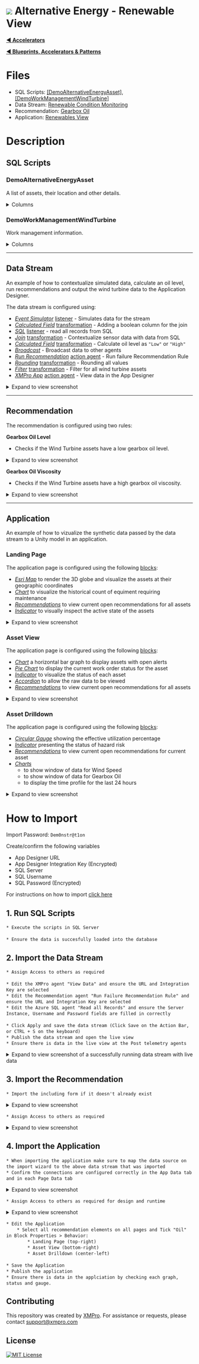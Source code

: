 # <img alternative="XMPro Logo X" width="30px" src="https://xmks.s3.amazonaws.com/2020/X-Blue.png#gh-light-mode-only"> Alternative Energy - Renewable View 

[**◄ Accelerators**](https://github.com/XMPro/Blueprints-Accelerators-Patterns/tree/master/Accelerators)

[**◄ Blueprints, Accelerators & Patterns**](https://github.com/XMPro/Blueprints-Accelerators-Patterns)

# Files

* SQL Scripts: <a href="https://github.com/XMPro/Blueprints-Accelerators-Patterns/blob/master/Accelerators/Alternative%20Energy%20-%20Renewable%20View/SQL%20Scripts/%5BDemoAlternativeEnergyAsset%5D.sql" target="_blank">[DemoAlternativeEnergyAsset]</a>, <a href="https://github.com/XMPro/Blueprints-Accelerators-Patterns/blob/master/Accelerators/Alternative%20Energy%20-%20Renewable%20View/SQL%20Scripts/%5BDemoWorkManagementWindTurbine%5D.sql" target="_blank">[DemoWorkManagementWindTurbine]</a>
* Data Stream: <a href="https://github.com/XMPro/Blueprints-Accelerators-Patterns/blob/master/Accelerators/Alternative%20Energy%20-%20Renewable%20View/Data%20Stream/Renewable%20Condition%20Monitoring.xuc" target="_blank">Renewable Condition Monitoring</a>
* Recommendation: <a href="https://github.com/XMPro/Blueprints-Accelerators-Patterns/blob/master/Accelerators/Alternative%20Energy%20-%20Renewable%20View/Recommendation/Gearbox%20Oil.xr" target="_blank">Gearbox Oil</a>
* Application: <a href="https://github.com/XMPro/Blueprints-Accelerators-Patterns/blob/master/Accelerators/Alternative%20Energy%20-%20Renewable%20View/Application/Renewables%20View.xapp" target="_blank">Renewables View</a>


# Description



## SQL Scripts


### DemoAlternativeEnergyAsset

A list of assets, their location and other details.

<details>
<summary>Columns</summary>

```
[ID]
,[AssetNo]
,[AssetType]
,[Latitude]
,[Longitude]
,[Active]
,[Criticality]
,[RiskScore]
,[Location]
,[AlertColor]
```
</details>


### DemoWorkManagementWindTurbine

Work management information.

<details>
<summary>Columns</summary>

```
[ID]
,[AssetNo]
,[WRNo]
,[WONo]
,[Title]
,[WOStatus]
,[Date]
```
</details>


<!-- blank line -->
----
<!-- blank line -->


## Data Stream

An example of how to contextualize simulated data, calculate an oil level, run recommendations and output the wind turbine data to the Application Designer.

The data stream is configured using: 

* <a href="https://xmpro.gitbook.io/event-simulator/" target="_blank"><i>Event Simulator</i></a> <a href="https://documentation.xmpro.com/concepts/agent#listeners" target="_blank">listener</a> - Simulates data for the stream
* <a href="https://xmpro.gitbook.io/calculated-field/" target="_blank"><i>Calculated Field</i></a> <a href="https://documentation.xmpro.com/concepts/agent#transformations" target="_blank">transformation</a> - Adding a boolean column for the join
* <a href="https://xmpro.gitbook.io/azure-sql/" target="_blank"><i>SQL</i></a> <a href="https://documentation.xmpro.com/concepts/agent#listeners" target="_blank">listener</a> - read all records from SQL
* <a href="https://xmpro.gitbook.io/join/" target="_blank"><i>Join</i></a> <a href="https://documentation.xmpro.com/concepts/agent#transformations" target="_blank">transformation</a> - Contextualize sensor data with data from SQL
* <a href="https://xmpro.gitbook.io/calculated-field/" target="_blank"><i>Calculated Field</i></a> <a href="https://documentation.xmpro.com/concepts/agent#transformations" target="_blank">transformation</a> - Calculate oil level as `"Low"` or `"High"`
* <a href="https://xmpro.gitbook.io/broadcast/" target="_blank"><i>Broadcast</i></a> - Broadcast data to other agents
* <a href="https://xmpro.gitbook.io/run-recommendation/" target="_blank"><i>Run Recommendation</i></a> <a href="https://documentation.xmpro.com/concepts/agent#action-agents" target="_blank">action agent</a> - Run failure Recommendation Rule
* <a href="https://xmpro.gitbook.io/rounding/" target="_blank"><i>Rounding</i></a> <a href="https://documentation.xmpro.com/concepts/agent#transformations" target="_blank">transformation</a> - Rounding all values
* <a href="https://xmpro.gitbook.io/filter/" target="_blank"><i>Filter</i></a> <a href="https://documentation.xmpro.com/concepts/agent#transformations" target="_blank">transformation</a> - Filter for all wind turbine assets
* <a href="https://xmpro.gitbook.io/xmpro-app/" target="_blank"><i>XMPro App</i></a> <a href="https://documentation.xmpro.com/concepts/agent#action-agents" target="_blank">action agent</a> - View data in the App Designer

<details>
  <summary markdown="span">Expand to view screenshot</summary>

![Configured Data Stream](Images/DataStream.png)
</details>

<!-- blank line -->
----
<!-- blank line -->


## Recommendation

The recommendation is configured using two rules: 

**Gearbox Oil Level**
+ Checks if the Wind Turbine assets have a low gearbox oil level.

<details>
<summary markdown="span">Expand to view screenshot</summary>

![Reccommendation_01](Images/Recommendation_01.png)
</details>

**Gearbox Oil Viscosity**
+ Checks if the Wind Turbine assets have a high gearbox oil viscosity.


<details>
<summary markdown="span">Expand to view screenshot</summary>

![Reccommendation_01](Images/Recommendation_02.png)
</details>

<!-- blank line -->
----
<!-- blank line -->

## Application
An example of how to vizualize the synthetic data passed by the data stream to a Unity model in an application.


### Landing Page
The application page is configured using the following <a href="https://documentation.xmpro.com/concepts/application/block" target="_blank">blocks</a>:

* <a href="https://documentation.xmpro.com/blocks-toolbox/visualizations/esri-map" target="_blank"><i>Esri Map</i></a> to render the 3D globe and visualize the assets at their geographic coordinates
* <a href="https://documentation.xmpro.com/blocks-toolbox/visualizations/chart"><i>Chart</i></a> to visualize the historical count of equiment requiring maintenance
* <a href="https://documentation.xmpro.com/blocks-toolbox/recommendations/recommendations" target="_blank"><i>Recommendations</i></a> to view current open recommendations for all assets
* <a href="https://documentation.xmpro.com/blocks-toolbox/basic/indicator" target="_blank"><i>Indicator</i></a> to visually inspect the active state of the assets 

<details>
	<summary markdown="span">Expand to view screenshot</summary>

![Application_01](Images/Application_01.png)
</details>

### Asset View
The application page is configured using the following <a href="https://documentation.xmpro.com/concepts/application/block" target="_blank">blocks</a>:

* <a href="https://documentation.xmpro.com/blocks-toolbox/visualizations/chart" target="_blank"><i>Chart</i></a> a horizontal bar graph to display assets with open alerts
* <a href="https://documentation.xmpro.com/blocks-toolbox/visualizations/pie-chart" target="_blank"><i>Pie Chart</i></a> to display the current work order status for the asset
* <a href="https://documentation.xmpro.com/blocks-toolbox/basic/indicator" target="_blank"><i>Indicator</i></a> to visualize the status of each asset
* <a href="https://documentation.xmpro.com/blocks-toolbox/layout/accordion"><i>Accordion</i></a> to allow the raw data to be viewed
* <a href="https://documentation.xmpro.com/blocks-toolbox/recommendations/recommendations" target="_blank"><i>Recommendations</i></a> to view current open recommendations for all assets

<details>
<summary markdown="span">Expand to view screenshot</summary>

![Application_03](Images/Application_03.png)
</details>


### Asset Drilldown
The application page is configured using the following <a href="https://documentation.xmpro.com/concepts/application/block" target="_blank">blocks</a>:

* <a href="https://documentation.xmpro.com/blocks-toolbox/visualizations/circular-gauge"><i>Circular Gauge</i></a> showing the effective utilization percentage
* <a href="https://documentation.xmpro.com/blocks-toolbox/basic/indicator" target="_blank"><i>Indicator</i></a> presenting the status of hazard risk
* <a href="https://documentation.xmpro.com/blocks-toolbox/recommendations/recommendations" target="_blank"><i>Recommendations</i></a> to view current open recommendations for current asset
* <a href="https://documentation.xmpro.com/blocks-toolbox/visualizations/chart" target="_blank"><i>Charts</i></a> 
  * to show window of data for Wind Speed
  * to show window of data for Gearbox Oil
  * to display the time profile for the last 24 hours

<details>
<summary markdown="span">Expand to view screenshot</summary>

![Application_02](Images/Application_02.png)
</details>


# How to Import
Import Password: `Dem0nstr@t1on`

Create/confirm the following variables
  * App Designer URL
  * App Designer Integration Key (Encrypted)
  * SQL Server
  * SQL Username
  * SQL Password (Encrypted)

For instructions on how to import <a href="https://documentation.xmpro.com/how-tos/import-export-and-clone#importing">click here</a>


## 1. Run SQL Scripts

	* Execute the scripts in SQL Server
  
	* Ensure the data is succesfully loaded into the database


## 2. Import the Data Stream

    * Assign Access to others as required
	
	* Edit the XMPro agent "View Data" and ensure the URL and Integration Key are selected
	* Edit the Recommendation agent "Run Failure Recommendation Rule" and ensure the URL and Integration Key are selected
	* Edit the Azure SQL agent "Read all Records" and ensure the Server Instance, Username and Password fields are filled in correctly

	* Click Apply and save the data stream (Click Save on the Action Bar, or CTRL + S on the keyboard)
	* Publish the data stream and open the live view
	* Ensure there is data in the live view at the Post telemetry agents

<details>
  <summary markdown="span">Expand to view screenshot of a successfully running data stream with live data</summary>

![Running Data Stream](Images/DataStream_Running.png) 
</details>


## 3. Import the Recommendation

    * Import the including form if it doesn't already exist

<details>
  <summary markdown="span">Expand to view screenshot</summary>

![Recommendation Import](Images/Recommendation_Import.png) 

</details>

    * Assign Access to others as required

<details>
  <summary markdown="span">Expand to view screenshot</summary>

![Recommendation Access](Images/Recommendation_Access.png) 

</details>

## 4. Import the Application

	* When importing the application make sure to map the data source on the import wizard to the above data stream that was imported
	* Confirm the connections are configured correctly in the App Data tab and in each Page Data tab

<details>
  <summary markdown="span">Expand to view screenshot</summary>

![Application Import](Images/Application_Import.png) 
</details>

    * Assign Access to others as required for design and runtime

<details>
  <summary markdown="span">Expand to view screenshot</summary>

![Application Access](Images/Application_Access.png) 
</details>

	* Edit the Application
    	* Select all recommendation elements on all pages and Tick "Oil" in Block Properties > Behavior:
        	* Landing Page (top-right)
        	* Asset View (bottom-right)
        	* Asset Drilldown (center-left)

	* Save the Application
	* Publish the application
	* Ensure there is data in the applciation by checking each graph, status and gauge.

<!-- <details>
  <summary markdown="span">Expand to view screenshot</summary>

![Application](Images/Application.png) 
</details> -->

## Contributing
This repository was created by <a href="https://xmpro.com/">XMPro</a>. For assistance or requests, please contact <a href="mailto:support@xmpro.com">support@xmpro.com</a>

## License
[![MIT License](https://img.shields.io/badge/License-MIT-green.svg)](https://choosealicense.com/licenses/mit/)